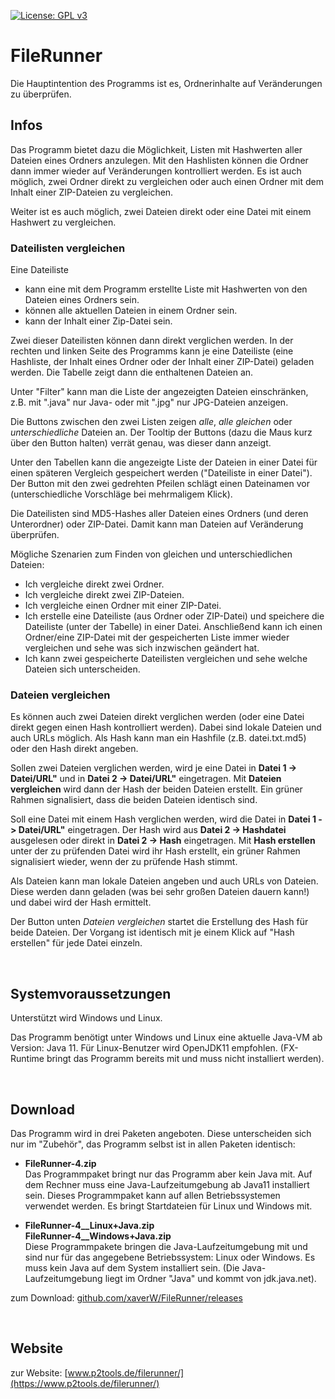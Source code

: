 
[![License: GPL v3](https://img.shields.io/badge/License-GPL%20v3-blue.svg)](http://www.gnu.org/licenses/gpl-3.0)

# FileRunner

Die Hauptintention des Programms ist es, Ordnerinhalte auf Veränderungen zu überprüfen. 

## Infos

Das Programm bietet dazu die Möglichkeit, Listen mit Hashwerten aller Dateien eines Ordners anzulegen. Mit den Hashlisten können die Ordner dann immer wieder auf Veränderungen kontrolliert werden. Es ist auch möglich, zwei Ordner direkt zu vergleichen oder auch einen Ordner mit dem Inhalt einer ZIP-Dateien zu vergleichen.

Weiter ist es auch möglich, zwei Dateien direkt oder eine Datei mit einem Hashwert zu vergleichen.

### Dateilisten vergleichen

Eine Dateiliste 
- kann eine mit dem Programm erstellte Liste mit Hashwerten von den Dateien eines Ordners sein.
- können alle aktuellen Dateien in einem Ordner sein.
- kann der Inhalt einer Zip-Datei sein.

Zwei dieser Dateilisten können dann direkt verglichen werden. In der rechten und linken Seite des Programms kann je eine Dateiliste (eine Hashliste, der Inhalt eines Ordner oder der Inhalt einer ZIP-Datei) geladen werden. Die Tabelle zeigt dann die enthaltenen Dateien an. 

Unter "Filter" kann man die Liste der angezeigten Dateien einschränken, z.B. mit ".java" nur Java- oder mit ".jpg" nur JPG-Dateien anzeigen.

Die Buttons zwischen den zwei Listen zeigen *alle*, *alle gleichen* oder *unterschiedliche* Dateien an. Der Tooltip der Buttons (dazu die Maus kurz über den Button halten) verrät genau, was dieser dann anzeigt.

Unter den Tabellen kann die angezeigte Liste der Dateien in einer Datei für einen späteren Vergleich gespeichert werden ("Dateiliste in einer Datei"). Der Button mit den zwei gedrehten Pfeilen schlägt einen Dateinamen vor (unterschiedliche Vorschläge bei mehrmaligem Klick).

Die Dateilisten sind MD5-Hashes aller Dateien eines Ordners (und deren Unterordner) oder ZIP-Datei. Damit kann man Dateien auf Veränderung überprüfen.

Mögliche Szenarien zum Finden von gleichen und unterschiedlichen Dateien:
- Ich vergleiche direkt zwei Ordner.
- Ich vergleiche direkt zwei ZIP-Dateien.
- Ich vergleiche einen Ordner mit einer ZIP-Datei.
- Ich erstelle eine Dateiliste (aus Ordner oder ZIP-Datei) und speichere die Dateiliste (unter der Tabelle) in einer Datei. Anschließend kann ich einen Ordner/eine ZIP-Datei mit der gespeicherten Liste immer wieder vergleichen und sehe was sich inzwischen geändert hat.
- Ich kann zwei gespeicherte Dateilisten vergleichen und sehe welche Dateien sich unterscheiden.

### Dateien vergleichen

Es können auch zwei Dateien direkt verglichen werden (oder eine Datei direkt gegen einen Hash kontrolliert werden). Dabei sind lokale Dateien und auch URLs möglich. Als Hash kann man ein Hashfile (z.B. datei.txt.md5) oder den Hash direkt angeben.

Sollen zwei Dateien verglichen werden, wird je eine Datei in **Datei 1 -> Datei/URL"** und in **Datei 2 -> Datei/URL"** eingetragen. Mit **Dateien vergleichen** wird dann der Hash der beiden Dateien erstellt. Ein grüner Rahmen signalisiert, dass die beiden Dateien identisch sind.

Soll eine Datei mit einem Hash verglichen werden, wird die Datei in **Datei 1 -> Datei/URL"** eingetragen. Der Hash wird aus **Datei 2 -> Hashdatei** ausgelesen oder direkt in **Datei 2 -> Hash** eingetragen. Mit **Hash erstellen** unter der zu prüfenden Datei wird ihr Hash erstellt, ein grüner Rahmen signalisiert wieder, wenn der zu prüfende Hash stimmt.

Als Dateien kann man lokale Dateien angeben und auch URLs von Dateien. Diese werden dann geladen (was bei sehr großen Dateien dauern kann!) und dabei wird der Hash ermittelt.

Der Button unten *Dateien vergleichen* startet die Erstellung des Hash für beide Dateien. Der Vorgang ist identisch mit je einem Klick auf "Hash erstellen" für jede Datei einzeln.

<br />

## Systemvoraussetzungen

Unterstützt wird Windows und Linux.

Das Programm benötigt unter Windows und Linux eine aktuelle Java-VM ab Version: Java 11. Für Linux-Benutzer wird OpenJDK11 empfohlen. (FX-Runtime bringt das Programm bereits mit und muss nicht installiert werden).

<br />

## Download

Das Programm wird in drei Paketen angeboten. Diese unterscheiden sich nur im "Zubehör", das Programm selbst ist in allen Paketen identisch:

- **FileRunner-4.zip**  
Das Programmpaket bringt nur das Programm aber kein Java mit. Auf dem Rechner muss eine Java-Laufzeitumgebung ab Java11 installiert sein. Dieses Programmpaket kann auf allen Betriebssystemen verwendet werden. Es bringt Startdateien für Linux und Windows mit.

- **FileRunner-4__Linux+Java.zip**  
  **FileRunner-4__Windows+Java.zip**  
Diese Programmpakete bringen die Java-Laufzeitumgebung mit und sind nur für das angegebene Betriebssystem: Linux oder Windows. Es muss kein Java auf dem System installiert sein. (Die Java-Laufzeitumgebung liegt im Ordner "Java" und kommt von jdk.java.net).

zum Download: [github.com/xaverW/FileRunner/releases](https://github.com/xaverW/FileRunner/releases)  

<br />

## Website

zur Website: [www.p2tools.de/filerunner/](https://www.p2tools.de/filerunner/)


